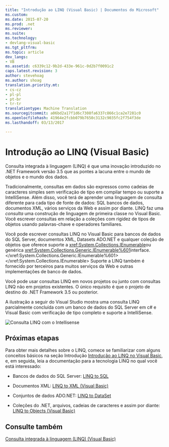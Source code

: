```yaml
---
title: "Introdução ao LINQ (Visual Basic) | Documentos do Microsoft"
ms.custom: 
ms.date: 2015-07-20
ms.prod: .net
ms.reviewer: 
ms.suite: 
ms.technology:
- devlang-visual-basic
ms.tgt_pltfrm: 
ms.topic: article
dev_langs:
- VB
ms.assetid: c6339c12-9b2d-433e-961c-0d2b7f0091c2
caps.latest.revision: 3
author: stevehoag
ms.author: shoag
translation.priority.mt:
- cs-cz
- pl-pl
- pt-br
- tr-tr
translationtype: Machine Translation
ms.sourcegitcommit: a06bd2a17f1d6c7308fa6337c866c1ca2e7281c0
ms.openlocfilehash: 41964e2fcbb079b7650c3132c9035fc2f754f3de
ms.lasthandoff: 03/13/2017

---
```

# <a name="introduction-to-linq-visual-basic"></a>Introdução ao LINQ (Visual Basic)
Consulta integrada à linguagem (LINQ) é que uma inovação introduzido no .NET Framework versão 3.5 que as pontes a lacuna entre o mundo de objetos e o mundo dos dados.  
  
 Tradicionalmente, consultas em dados são expressos como cadeias de caracteres simples sem verificação de tipo em compilar tempo ou suporte a IntelliSense. Além disso, você terá de aprender uma linguagem de consulta diferente para cada tipo de fonte de dados: SQL bancos de dados, documentos XML, vários serviços da Web e assim por diante. LINQ faz uma *consulta* uma construção de linguagem de primeira classe no Visual Basic. Você escrever consultas em relação a coleções com rigidez de tipos de objetos usando palavras-chave e operadores familiares.  
  
 Você pode escrever consultas LINQ no Visual Basic para bancos de dados do SQL Server, documentos XML, Datasets ADO.NET e qualquer coleção de objetos que oferece suporte a <xref:System.Collections.IEnumerable>ou genérica <xref:System.Collections.Generic.IEnumerable%601>interface.</xref:System.Collections.Generic.IEnumerable%601> </xref:System.Collections.IEnumerable> Suporte a LINQ também é fornecido por terceiros para muitos serviços da Web e outras implementações de banco de dados.  
  
 Você pode usar consultas LINQ em novos projetos ou junto com consultas LINQ não em projetos existentes. O único requisito é que o projeto de destino do .NET Framework 3.5 ou posterior.  
  
 A ilustração a seguir do Visual Studio mostra uma consulta LINQ parcialmente concluída com um banco de dados do SQL Server em c# e Visual Basic com verificação de tipo completo e suporte a IntelliSense.  
  
 ![Consulta LINQ com o Intellisense](../../../../csharp/programming-guide/concepts/linq/media/query_intell.png "Query_Intell")  
  
## <a name="next-steps"></a>Próximas etapas  
 Para obter mais detalhes sobre o LINQ, comece se familiarizar com alguns conceitos básicos na seção Introdução [Introdução ao LINQ no Visual Basic](../../../../visual-basic/programming-guide/concepts/linq/getting-started-with-linq.md), e, em seguida, leia a documentação para a tecnologia LINQ no qual você está interessado:  
  
-   Bancos de dados do SQL Server: [LINQ to SQL](https://msdn.microsoft.com/library/bb386976)  
  
-   Documentos XML: [LINQ to XML (Visual Basic)](../../../../visual-basic/programming-guide/concepts/linq/linq-to-xml.md)  
  
-   Conjuntos de dados ADO.NET: [LINQ to DataSet](http://msdn.microsoft.com/library/743e3755-3ecb-45a2-8d9b-9ed41f0dcf17)  
  
-   Coleções do .NET, arquivos, cadeias de caracteres e assim por diante: [LINQ to Objects (Visual Basic)](../../../../visual-basic/programming-guide/concepts/linq/linq-to-objects.md)  
  
## <a name="see-also"></a>Consulte também  
 [Consulta integrada à linguagem (LINQ) (Visual Basic)](../../../../visual-basic/programming-guide/concepts/linq/index.md)
